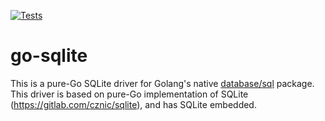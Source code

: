 [![Tests](https://github.com/glebarez/go-sqlite/actions/workflows/tests.yml/badge.svg)](https://github.com/glebarez/go-sqlite/actions/workflows/tests.yml)

# go-sqlite
This is a pure-Go SQLite driver for Golang's native [database/sql](https://pkg.go.dev/database/sql) package.
This driver is based on pure-Go implementation of SQLite (https://gitlab.com/cznic/sqlite), and has SQLite embedded.
